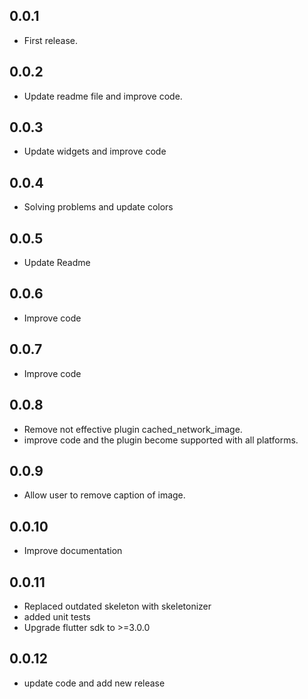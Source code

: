 ## 0.0.1

* First release.

## 0.0.2

* Update readme file and improve code.

## 0.0.3

* Update widgets and improve code

## 0.0.4

* Solving problems and update colors

## 0.0.5

* Update Readme

## 0.0.6

* Improve code

## 0.0.7

* Improve code

## 0.0.8

* Remove not effective plugin cached_network_image.
* improve code and the plugin become supported with all platforms.

## 0.0.9

* Allow user to remove caption of image.

## 0.0.10

* Improve documentation

## 0.0.11

* Replaced outdated skeleton with skeletonizer
* added unit tests
* Upgrade flutter sdk to >=3.0.0

## 0.0.12

* update code and add new release